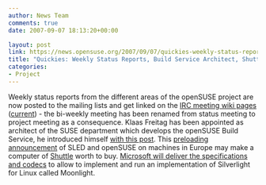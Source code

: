 ```yaml
---
author: News Team
comments: true
date: 2007-09-07 18:13:20+00:00

layout: post
link: https://news.opensuse.org/2007/09/07/quickies-weekly-status-reports-build-service-architect-shuttle-preload-silverlight-for-linux/
title: "Quickies: Weekly Status Reports, Build Service Architect, Shuttle Preload, Silverlight for Linux"
categories:
- Project
---
```

Weekly status reports from the different areas of the openSUSE project are now posted to the mailing lists and get linked on the [IRC meeting wiki pages](http://en.opensuse.org/Meetings) ([current](http://en.opensuse.org/Meetings/Project_Meeting_2007-09-12)) - the bi-weekly meeting has been renamed from status meeting to project meeting as a consequence. Klaas Freitag has been appointed as architect of the SUSE department which develops the openSUSE Build Service, he introduced himself [with this post](http://lists.opensuse.org/opensuse-buildservice/2007-09/msg00050.html). This [preloading announcement](http://eu.shuttle.com/en/DesktopDefault.aspx/tabid-53/140_read-14333/) of SLED and openSUSE on machines in Europe may make a computer of [Shuttle](http://eu.shuttle.com/) worth to buy. [Microsoft will deliver the specifications and codecs](http://tirania.org/blog/archive/2007/Sep-05.html) to allow to implement and run an implementation of Silverlight for Linux called Moonlight.
